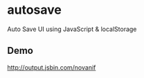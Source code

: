 # autosave
Auto Save UI using JavaScript &amp; localStorage

## Demo
http://output.jsbin.com/novanif
